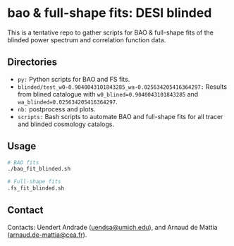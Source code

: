 # bao & full-shape fits: DESI blinded

This is a tentative repo to gather scripts for BAO & full-shape fits of the blinded power spectrum and correlation function data.

## Directories

- `py:` Python scripts for BAO and FS fits.
- `blinded/test_w0-0.9040043101843285_wa-0.025634205416364297:` Results from blined catalogue with `w0_blined=0.9040043101843285` and `wa_blinded=0.025634205416364297`.
- `nb:` postprocess and plots.
- `scripts:` Bash scripts to automate BAO and full-shape fits for all tracer and blinded cosmology catalogs.

## Usage
```bash
# BAO fits
./bao_fit_blinded.sh

# Full-shape fits
.fs_fit_blinded.sh
```

## Contact
Contacts: Uendert Andrade (uendsa@umich.edu), and Arnaud de Mattia (arnaud.de-mattia@cea.fr).
